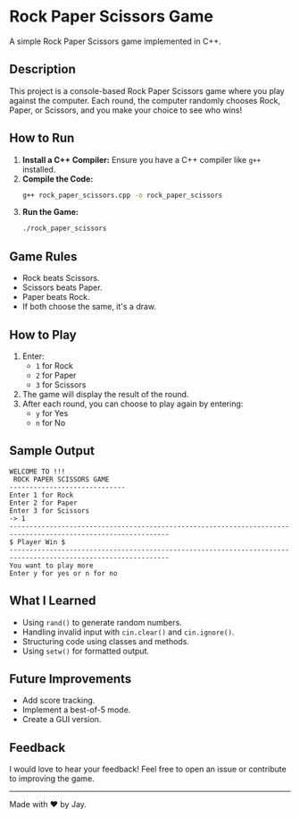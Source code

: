 # Rock Paper Scissors Game

A simple Rock Paper Scissors game implemented in C++.

##  Description
This project is a console-based Rock Paper Scissors game where you play against the computer. Each round, the computer randomly chooses Rock, Paper, or Scissors, and you make your choice to see who wins!

##  How to Run
1. **Install a C++ Compiler:** Ensure you have a C++ compiler like `g++` installed.
2. **Compile the Code:**
   ```bash
   g++ rock_paper_scissors.cpp -o rock_paper_scissors
   ```
3. **Run the Game:**
   ```bash
   ./rock_paper_scissors
   ```

## Game Rules
- Rock beats Scissors.
- Scissors beats Paper.
- Paper beats Rock.
- If both choose the same, it's a draw.

##  How to Play
1. Enter:
   - `1` for Rock
   - `2` for Paper
   - `3` for Scissors
2. The game will display the result of the round.
3. After each round, you can choose to play again by entering:
   - `y` for Yes
   - `n` for No

##  Sample Output
```
WELCOME TO !!!
 ROCK PAPER SCISSORS GAME
-----------------------------
Enter 1 for Rock
Enter 2 for Paper
Enter 3 for Scissors
-> 1
--------------------------------------------------------------------------------------------------------------
$ Player Win $
--------------------------------------------------------------------------------------------------------------
You want to play more
Enter y for yes or n for no
```

##  What I Learned
- Using `rand()` to generate random numbers.
- Handling invalid input with `cin.clear()` and `cin.ignore()`.
- Structuring code using classes and methods.
- Using `setw()` for formatted output.

## Future Improvements
- Add score tracking.
- Implement a best-of-5 mode.
- Create a GUI version.

##  Feedback
I would love to hear your feedback! Feel free to open an issue or contribute to improving the game.

---
Made with ❤️ by Jay.

